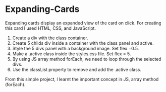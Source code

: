 # Expanding-Cards

Expanding cards display an expanded view of the card on click. For creating this card I used HTML, CSS, and JavaScript.

1. Create a div with the class container.
2. Create 5 childs div inside a container with the class panel and active.
3. Style the 5 divs panel with a background image. Set flex =0.5.
4. Make a .active class inside the styles.css file. Set flex = 5.
5. By using JS array method forEach, we need to loop through the selected divs. 
6. Use the classList property to remove and add the .active class.

From this simple project, I learnt the important concept in JS, array method (forEach).
